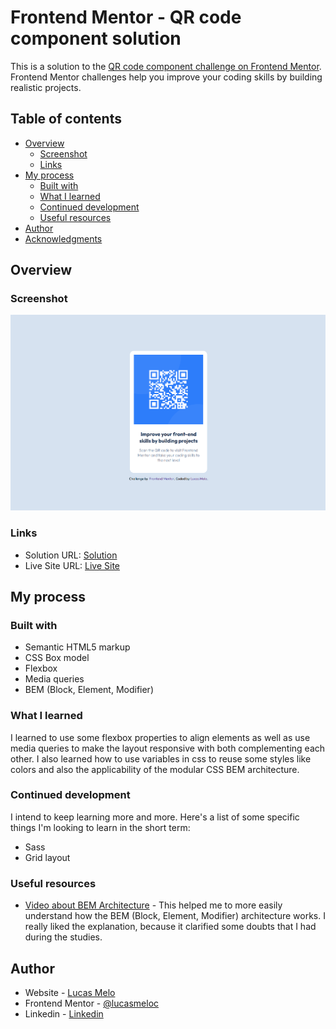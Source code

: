# Frontend Mentor - QR code component solution

This is a solution to the [QR code component challenge on Frontend Mentor](https://www.frontendmentor.io/challenges/qr-code-component-iux_sIO_H). Frontend Mentor challenges help you improve your coding skills by building realistic projects.

## Table of contents

- [Overview](#overview)
  - [Screenshot](###screenshot)
  - [Links](#links)
- [My process](#my-process)
  - [Built with](#built-with)
  - [What I learned](#what-i-learned)
  - [Continued development](#continued-development)
  - [Useful resources](#useful-resources)
- [Author](#author)
- [Acknowledgments](#acknowledgments)


## Overview

### Screenshot

![Final Result of the Interface](./images/interface.png)

### Links

- Solution URL: [Solution](https://github.com/lucasmeloc/qr-code-component-main)
- Live Site URL: [Live Site](https://lucasmeloc.github.io/qr-code-component-main)

## My process

### Built with

- Semantic HTML5 markup
- CSS Box model
- Flexbox
- Media queries
- BEM (Block, Element, Modifier)

### What I learned

I learned to use some flexbox properties to align elements as well as use media queries to make the layout responsive with both complementing each other. I also learned how to use variables in css to reuse some styles like colors and also the applicability of the modular CSS BEM architecture.

### Continued development

I intend to keep learning more and more. Here's a list of some specific things I'm looking to learn in the short term:

- Sass
- Grid layout

### Useful resources

- [Video about BEM Architecture](https://www.youtube.com/watch?v=rltjnLyjFZk) - This helped me to more easily understand how the BEM (Block, Element, Modifier) architecture works. I really liked the explanation, because it clarified some doubts that I had during the studies.

## Author

- Website - [Lucas Melo](https://www.github.com/lucasmeloc)
- Frontend Mentor - [@lucasmeloc](https://www.frontendmentor.io/profile/lucasmeloc)
- Linkedin - [Linkedin](https://www.linkedin.com/in/lucasmeloc)
